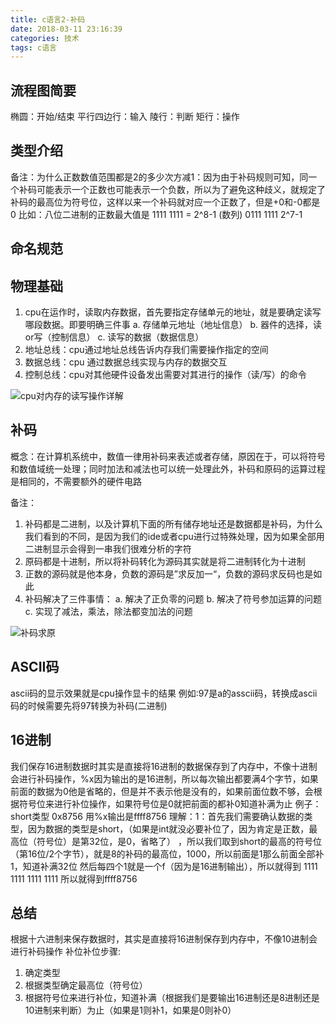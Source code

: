 ```yaml
---
title: c语言2-补码
date: 2018-03-11 23:16:39
categories: 技术
tags: c语言
---
```


## 流程图简要
椭圆：开始/结束
平行四边行：输入
陵行：判断
矩行：操作


## 类型介绍
备注：为什么正数数值范围都是2的多少次方减1：因为由于补码规则可知，同一个补码可能表示一个正数也可能表示一个负数，所以为了避免这种歧义，就规定了补码的最高位为符号位，这样以来一个补码就对应一个正数了，但是+0和-0都是0
          比如：八位二进制的正数最大值是 1111 1111 = 2^8-1 (数列) 0111 1111 2^7-1


## 命名规范

## 物理基础
1. cpu在运作时，读取内存数据，首先要指定存储单元的地址，就是要确定读写哪段数据。即要明确三件事
a. 存储单元地址（地址信息）
b. 器件的选择，读or写（控制信息）
c. 读写的数据（数据信息）
2. 地址总线：cpu通过地址总线告诉内存我们需要操作指定的空间 
3. 数据总线：cpu 通过数据总线实现与内存的数据交互
4. 控制总线：cpu对其他硬件设备发出需要对其进行的操作（读/写）的命令

![cpu对内存的读写操作详解](cpu对内存的读写操作详解.png)



## 补码
概念：在计算机系统中，数值一律用补码来表述或者存储，原因在于，可以将符号和数值域统一处理；同时加法和减法也可以统一处理此外，补码和原码的运算过程是相同的，不需要额外的硬件电路

备注：
1. 补码都是二进制，以及计算机下面的所有储存地址还是数据都是补码，为什么我们看到的不同，是因为我们的ide或者cpu进行过特殊处理，因为如果全部用二进制显示会得到一串我们很难分析的字符
2. 原码都是十进制，所以将补码转化为源码其实就是将二进制转化为十进制
3. 正数的源码就是他本身，负数的源码是”求反加一“，负数的源码求反码也是如此
4. 补码解决了三件事情：
a. 解决了正负零的问题
b. 解决了符号参加运算的问题
c. 实现了减法，乘法，除法都变加法的问题

![补码求原](补码求原.png)

## ASCII码
ascii码的显示效果就是cpu操作显卡的结果
例如:97是a的asscii码，转换成ascii码的时候需要先将97转换为补码(二进制)


## 16进制
我们保存16进制数据时其实是直接将16进制的数据保存到了内存中，不像十进制会进行补码操作，%x因为输出的是16进制，所以每次输出都要满4个字节，如果前面的数据为0他是省略的，但是并不表示他是没有的，如果前面位数不够，会根据符号位来进行补位操作，如果符号位是0就把前面的都补0知道补满为止
例子： short类型  0x8756   用%x输出是ffff8756
理解：1：首先我们需要确认数据的类型，因为数据的类型是short，（如果是int就没必要补位了，因为肯定是正数，最高位（符号位）是第32位，是0，省略了） ，所以我们取到short的最高的符号位（第16位/2个字节），就是8的补码的最高位，1000，所以前面是1那么前面全部补1，知道补满32位 然后每四个1就是一个f（因为是16进制输出），所以就得到
1111 1111 1111  1111 所以就得到ffff8756

## 总结
根据十六进制来保存数据时，其实是直接将16进制保存到内存中，不像10进制会进行补码操作
补位补位步骤:
1. 确定类型
2. 根据类型确定最高位（符号位）
3. 根据符号位来进行补位，知道补满（根据我们是要输出16进制还是8进制还是10进制来判断）为止（如果是1则补1，如果是0则补0）